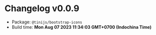# Changelog v0.0.9

- Package: `@tinijs/bootstrap-icons`
- Build time: **Mon Aug 07 2023 11:34:03 GMT+0700 (Indochina Time)**


